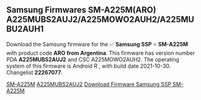 <h2>Samsung Firmwares SM-A225M(ARO) A225MUBS2AUJ2/A225MOWO2AUH2/A225MUBU2AUH1</h2>
Download the Samsung firmware for the ✅ <strong>Samsung SSP </strong> ⭐ <strong>SM-A225M</strong> with product code <strong>ARO</strong> <strong> from Argentina</strong>. This firmware has version number PDA <strong>A225MUBS2AUJ2</strong> and CSC A225MOWO2AUH2. The operating system of this firmware is Android R , with build date 2021-10-30. Changelist <strong>22267077</strong>.


[SM-A225M](https://samfirm.shop/samsung/model/SM-A225M)
[A225MUBS2AUJ2](https://samfirm.shop/samsung/pda/A225MUBS2AUJ2)
[Download Firmware Samsung SSP SM-A225M](https://samfirm.shop/samsung/firmware/470042)
